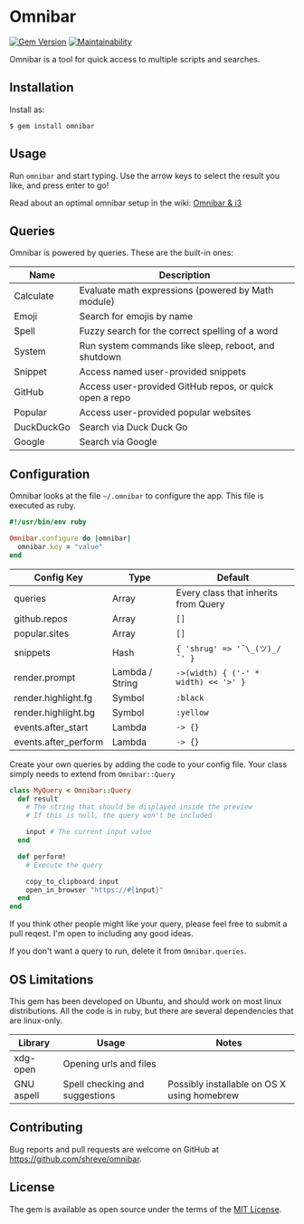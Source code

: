 # Omnibar

[![Gem Version](https://badge.fury.io/rb/omnibar.svg)](https://badge.fury.io/rb/omnibar)
[![Maintainability](https://api.codeclimate.com/v1/badges/986aa321241fbeb4a9e1/maintainability)](https://codeclimate.com/github/shreve/omnibar/maintainability)

Omnibar is a tool for quick access to multiple scripts and searches.


## Installation

Install as:

    $ gem install omnibar

## Usage

Run `omnibar` and start typing. Use the arrow keys to select the result you like, and press enter to go!

Read about an optimal omnibar setup in the wiki: [Omnibar & i3](https://github.com/shreve/omnibar/wiki/Omnibar-&-i3)

## Queries

Omnibar is powered by queries. These are the built-in ones:

| Name | Description |
|------|-------------|
| Calculate | Evaluate math expressions (powered by Math module) |
| Emoji | Search for emojis by name |
| Spell | Fuzzy search for the correct spelling of a word |
| System | Run system commands like sleep, reboot, and shutdown |
| Snippet | Access named user-provided snippets |
| GitHub | Access user-provided GitHub repos, or quick open a repo |
| Popular | Access user-provided popular websites |
| DuckDuckGo | Search via Duck Duck Go |
| Google | Search via Google |

## Configuration

Omnibar looks at the file `~/.omnibar` to configure the app. This file is executed as ruby.

```ruby
#!/usr/bin/env ruby

Omnibar.configure do |omnibar|
  omnibar.key = "value"
end
```

| Config Key | Type | Default |
|------------|------|---------|
| queries    | Array | Every class that inherits from Query |
| github.repos | Array | `[]` |
| popular.sites | Array | `[]` |
| snippets | Hash | `{ 'shrug' => '¯\_(ツ)_/¯' }` |
| render.prompt | Lambda / String | `->(width) { ('-' * width) << '>' }` |
| render.highlight.fg | Symbol | `:black` |
| render.highlight.bg | Symbol | `:yellow` |
| events.after_start | Lambda | `-> {}` |
| events.after_perform | Lambda | `-> {}` |

Create your own queries by adding the code to your config file. Your class simply needs to extend from `Omnibar::Query`

```ruby
class MyQuery < Omnibar::Query
  def result
    # The string that should be displayed inside the preview
    # If this is null, the query won't be included

    input # The current input value
  end

  def perform!
    # Execute the query

    copy_to_clipboard input
    open_in_browser "https://#{input}"
  end
end
```

If you think other people might like your query, please feel free to submit a pull reqest. I'm open to including any good ideas.

If you don't want a query to run, delete it from `Omnibar.queries`.

## OS Limitations

This gem has been developed on Ubuntu, and should work on most linux distributions.
All the code is in ruby, but there are several dependencies that are linux-only.

| Library | Usage | Notes |
|---------|-------|-------|
| xdg-open | Opening urls and files |  |
| GNU aspell | Spell checking and suggestions | Possibly installable on OS X using homebrew |

## Contributing

Bug reports and pull requests are welcome on GitHub at https://github.com/shreve/omnibar.

## License

The gem is available as open source under the terms of the [MIT License](https://opensource.org/licenses/MIT).
